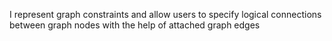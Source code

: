 I represent graph constraints and allow users to specify logical connections between graph nodes with the help of attached graph edges
